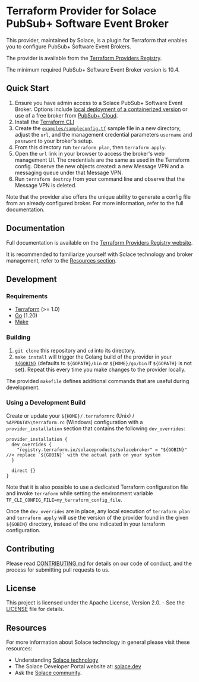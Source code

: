 # Terraform Provider for Solace PubSub+ Software Event Broker

This provider, maintained by Solace, is a plugin for Terraform that enables you to configure PubSub+ Software Event Brokers.

The provider is available from the [Terraform Providers Registry](https://registry.terraform.io/providers/solaceproducts/solacebroker/latest).

The minimum required PubSub+ Software Event Broker version is 10.4.

## Quick Start

1. Ensure you have admin access to a Solace PubSub+ Software Event Broker. Options include [local deployment of a containerized version](https://docs.solace.com/Software-Broker/SW-Broker-Set-Up/Containers/Set-Up-Container-Image.htm) or use of a free broker from [PubSub+ Cloud](https://docs.solace.com/Cloud/cloud-lp.htm).
2. Install the [Terraform CLI](https://www.terraform.io/downloads)
3. Create the [`examples/sampleconfig.tf`](examples/sampleconfig.tf) sample file in a new directory, adjust the `url`, and the management credential parameters `username` and `password` to your broker's setup.
4. From this directory run `terraform plan`, then `terraform apply`.
5. Open the `url` link in your browser to access the broker's web management UI. The credentials are the same as used in the Terraform config. Observe the new objects created: a new Message VPN and a messaging queue under that Message VPN.
6. Run `terraform destroy` from your command line and observe that the Message VPN is deleted.
   
Note that the provider also offers the unique ability to generate a config file from an already configured broker. For more information, refer to the full documentation.

## Documentation

Full documentation is available on the [Terraform Providers Registry website](https://registry.terraform.io/providers/solaceproducts/solacebroker/latest/docs).

It is recommended to familiarize yourself with Solace technology and broker management, refer to the [Resources section](#resources).

## Development

### Requirements

* [Terraform](https://www.terraform.io/downloads) (>= 1.0)
* [Go](https://go.dev/doc/install) (1.20)
* [Make](https://www.gnu.org/software/make/)

### Building

1. `git clone` this repository and `cd` into its directory.
2. `make install` will trigger the Golang build of the provider in your [`${GOBIN}`](https://pkg.go.dev/cmd/go#hdr-Compile_and_install_packages_and_dependencies) (defaults to `${GOPATH}/bin` or `${HOME}/go/bin` if `${GOPATH}` is not set). Repeat
this every time you make changes to the provider locally.

The provided `makefile` defines additional commands that are useful during development.

### Using a Development Build

Create or update your `${HOME}/.terraformrc` (Unix) / `%APPDATA%\terraform.rc` (Windows) configuration with a `provider_installation` section that contains the following `dev_overrides`:

```hcl
provider_installation {
  dev_overrides {
    "registry.terraform.io/solaceproducts/solacebroker" = "${GOBIN}" //< replace `${GOBIN}` with the actual path on your system
  }

  direct {}
}
```

Note that it is also possible to use a dedicated Terraform configuration file and invoke `terraform` while setting
the environment variable `TF_CLI_CONFIG_FILE=my_terraform_config_file`.

Once the `dev_overrides` are in place, any local execution of `terraform plan` and `terraform apply` will
use the version of the provider found in the given `${GOBIN}` directory, instead of the one indicated in your terraform configuration.

## Contributing

Please read [CONTRIBUTING.md](CONTRIBUTING.md) for details on our code of conduct, and the process for submitting pull requests to us.

## License

This project is licensed under the Apache License, Version 2.0. - See the [LICENSE](LICENSE) file for details.

## Resources

For more information about Solace technology in general please visit these resources:

- Understanding [Solace technology](https://docs.solace.com/Get-Started/Solace-PubSub-Platform.htm)
- The Solace Developer Portal website at: [solace.dev](https://solace.dev/)
- Ask the [Solace community](https://solace.community/).
